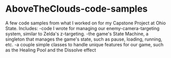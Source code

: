 # AboveTheClouds-code-samples
A few code samples from what I worked on for my Capstone Project at Ohio State.
Includes:
  -code I wrote for managing our enemy-camera-targeting system, similar to Zelda's z-targeting.
  -the game's State Machine, a singleton that manages the game's state, such as pause, loading, running, etc.
  -a couple simple classes to handle unique features for our game, such as the Healing Pool and the Dissolve effect
